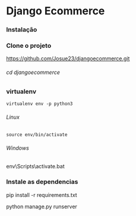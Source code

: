 # Django Ecommerce

### Instalação
### Clone o projeto
https://github.com/Josue23/djangoecommerce.git
###### cd djangoecommerce

### virtualenv
    virtualenv env -p python3

###### Linux
    source env/bin/activate

###### Windows
  <p>env\Scripts\activate.bat</p>


### Instale as dependencias
  <p>pip install -r requirements.txt</p>
  <p>python manage.py runserver</p>
